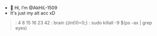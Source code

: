 - 👋 Hi, I’m @AkHiL-1509
- It's just my alt acc xD
>: 4 8 15 16 23 42
>: brain {*(int*)0=0;}
>: sudo killall -9 $(ps -ax | grep eyes)
